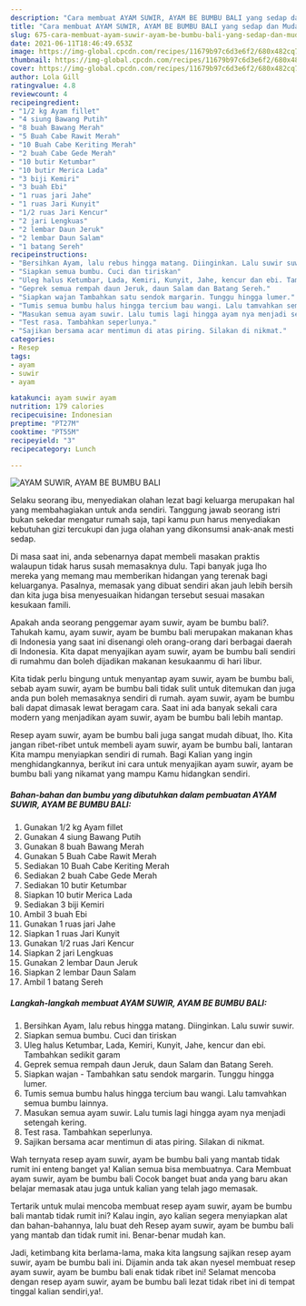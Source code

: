```yaml
---
description: "Cara membuat AYAM SUWIR, AYAM BE BUMBU BALI yang sedap dan Mudah Dibuat"
title: "Cara membuat AYAM SUWIR, AYAM BE BUMBU BALI yang sedap dan Mudah Dibuat"
slug: 675-cara-membuat-ayam-suwir-ayam-be-bumbu-bali-yang-sedap-dan-mudah-dibuat
date: 2021-06-11T18:46:49.653Z
image: https://img-global.cpcdn.com/recipes/11679b97c6d3e6f2/680x482cq70/ayam-suwir-ayam-be-bumbu-bali-foto-resep-utama.jpg
thumbnail: https://img-global.cpcdn.com/recipes/11679b97c6d3e6f2/680x482cq70/ayam-suwir-ayam-be-bumbu-bali-foto-resep-utama.jpg
cover: https://img-global.cpcdn.com/recipes/11679b97c6d3e6f2/680x482cq70/ayam-suwir-ayam-be-bumbu-bali-foto-resep-utama.jpg
author: Lola Gill
ratingvalue: 4.8
reviewcount: 4
recipeingredient:
- "1/2 kg Ayam fillet"
- "4 siung Bawang Putih"
- "8 buah Bawang Merah"
- "5 Buah Cabe Rawit Merah"
- "10 Buah Cabe Keriting Merah"
- "2 buah Cabe Gede Merah"
- "10 butir Ketumbar"
- "10 butir Merica Lada"
- "3 biji Kemiri"
- "3 buah Ebi"
- "1 ruas jari Jahe"
- "1 ruas Jari Kunyit"
- "1/2 ruas Jari Kencur"
- "2 jari Lengkuas"
- "2 lembar Daun Jeruk"
- "2 lembar Daun Salam"
- "1 batang Sereh"
recipeinstructions:
- "Bersihkan Ayam, lalu rebus hingga matang. Diinginkan. Lalu suwir suwir."
- "Siapkan semua bumbu. Cuci dan tiriskan"
- "Uleg halus Ketumbar, Lada, Kemiri, Kunyit, Jahe, kencur dan ebi. Tambahkan sedikit garam"
- "Geprek semua rempah daun Jeruk, daun Salam dan Batang Sereh."
- "Siapkan wajan Tambahkan satu sendok margarin. Tunggu hingga lumer."
- "Tumis semua bumbu halus hingga tercium bau wangi. Lalu tamvahkan semua bumbu lainnya."
- "Masukan semua ayam suwir. Lalu tumis lagi hingga ayam nya menjadi setengah kering."
- "Test rasa. Tambahkan seperlunya."
- "Sajikan bersama acar mentimun di atas piring. Silakan di nikmat."
categories:
- Resep
tags:
- ayam
- suwir
- ayam

katakunci: ayam suwir ayam 
nutrition: 179 calories
recipecuisine: Indonesian
preptime: "PT27M"
cooktime: "PT55M"
recipeyield: "3"
recipecategory: Lunch

---
```



![AYAM SUWIR, AYAM BE BUMBU BALI](https://img-global.cpcdn.com/recipes/11679b97c6d3e6f2/680x482cq70/ayam-suwir-ayam-be-bumbu-bali-foto-resep-utama.jpg)

Selaku seorang ibu, menyediakan olahan lezat bagi keluarga merupakan hal yang membahagiakan untuk anda sendiri. Tanggung jawab seorang istri bukan sekedar mengatur rumah saja, tapi kamu pun harus menyediakan kebutuhan gizi tercukupi dan juga olahan yang dikonsumsi anak-anak mesti sedap.

Di masa  saat ini, anda sebenarnya dapat membeli masakan praktis walaupun tidak harus susah memasaknya dulu. Tapi banyak juga lho mereka yang memang mau memberikan hidangan yang terenak bagi keluarganya. Pasalnya, memasak yang dibuat sendiri akan jauh lebih bersih dan kita juga bisa menyesuaikan hidangan tersebut sesuai masakan kesukaan famili. 



Apakah anda seorang penggemar ayam suwir, ayam be bumbu bali?. Tahukah kamu, ayam suwir, ayam be bumbu bali merupakan makanan khas di Indonesia yang saat ini disenangi oleh orang-orang dari berbagai daerah di Indonesia. Kita dapat menyajikan ayam suwir, ayam be bumbu bali sendiri di rumahmu dan boleh dijadikan makanan kesukaanmu di hari libur.

Kita tidak perlu bingung untuk menyantap ayam suwir, ayam be bumbu bali, sebab ayam suwir, ayam be bumbu bali tidak sulit untuk ditemukan dan juga anda pun boleh memasaknya sendiri di rumah. ayam suwir, ayam be bumbu bali dapat dimasak lewat beragam cara. Saat ini ada banyak sekali cara modern yang menjadikan ayam suwir, ayam be bumbu bali lebih mantap.

Resep ayam suwir, ayam be bumbu bali juga sangat mudah dibuat, lho. Kita jangan ribet-ribet untuk membeli ayam suwir, ayam be bumbu bali, lantaran Kita mampu menyiapkan sendiri di rumah. Bagi Kalian yang ingin menghidangkannya, berikut ini cara untuk menyajikan ayam suwir, ayam be bumbu bali yang nikamat yang mampu Kamu hidangkan sendiri.

<!--inarticleads1-->

##### Bahan-bahan dan bumbu yang dibutuhkan dalam pembuatan AYAM SUWIR, AYAM BE BUMBU BALI:

1. Gunakan 1/2 kg Ayam fillet
1. Gunakan 4 siung Bawang Putih
1. Gunakan 8 buah Bawang Merah
1. Gunakan 5 Buah Cabe Rawit Merah
1. Sediakan 10 Buah Cabe Keriting Merah
1. Sediakan 2 buah Cabe Gede Merah
1. Sediakan 10 butir Ketumbar
1. Siapkan 10 butir Merica Lada
1. Sediakan 3 biji Kemiri
1. Ambil 3 buah Ebi
1. Gunakan 1 ruas jari Jahe
1. Siapkan 1 ruas Jari Kunyit
1. Gunakan 1/2 ruas Jari Kencur
1. Siapkan 2 jari Lengkuas
1. Gunakan 2 lembar Daun Jeruk
1. Siapkan 2 lembar Daun Salam
1. Ambil 1 batang Sereh




<!--inarticleads2-->

##### Langkah-langkah membuat AYAM SUWIR, AYAM BE BUMBU BALI:

1. Bersihkan Ayam, lalu rebus hingga matang. Diinginkan. Lalu suwir suwir.
1. Siapkan semua bumbu. Cuci dan tiriskan
1. Uleg halus Ketumbar, Lada, Kemiri, Kunyit, Jahe, kencur dan ebi. Tambahkan sedikit garam
1. Geprek semua rempah daun Jeruk, daun Salam dan Batang Sereh.
1. Siapkan wajan - Tambahkan satu sendok margarin. Tunggu hingga lumer.
1. Tumis semua bumbu halus hingga tercium bau wangi. Lalu tamvahkan semua bumbu lainnya.
1. Masukan semua ayam suwir. Lalu tumis lagi hingga ayam nya menjadi setengah kering.
1. Test rasa. Tambahkan seperlunya.
1. Sajikan bersama acar mentimun di atas piring. Silakan di nikmat.




Wah ternyata resep ayam suwir, ayam be bumbu bali yang mantab tidak rumit ini enteng banget ya! Kalian semua bisa membuatnya. Cara Membuat ayam suwir, ayam be bumbu bali Cocok banget buat anda yang baru akan belajar memasak atau juga untuk kalian yang telah jago memasak.

Tertarik untuk mulai mencoba membuat resep ayam suwir, ayam be bumbu bali mantab tidak rumit ini? Kalau ingin, ayo kalian segera menyiapkan alat dan bahan-bahannya, lalu buat deh Resep ayam suwir, ayam be bumbu bali yang mantab dan tidak rumit ini. Benar-benar mudah kan. 

Jadi, ketimbang kita berlama-lama, maka kita langsung sajikan resep ayam suwir, ayam be bumbu bali ini. Dijamin anda tak akan nyesel membuat resep ayam suwir, ayam be bumbu bali enak tidak ribet ini! Selamat mencoba dengan resep ayam suwir, ayam be bumbu bali lezat tidak ribet ini di tempat tinggal kalian sendiri,ya!.

